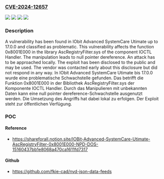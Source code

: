 ### [CVE-2024-12657](https://cve.mitre.org/cgi-bin/cvename.cgi?name=CVE-2024-12657)
![](https://img.shields.io/static/v1?label=Product&message=Advanced%20SystemCare%20Utimate&color=blue)
![](https://img.shields.io/static/v1?label=Version&message=17.0%20&color=brightgreen)
![](https://img.shields.io/static/v1?label=Vulnerability&message=Denial%20of%20Service&color=brightgreen)
![](https://img.shields.io/static/v1?label=Vulnerability&message=NULL%20Pointer%20Dereference&color=brightgreen)

### Description

A vulnerability has been found in IObit Advanced SystemCare Utimate up to 17.0.0 and classified as problematic. This vulnerability affects the function 0x8001E000 in the library AscRegistryFilter.sys of the component IOCTL Handler. The manipulation leads to null pointer dereference. An attack has to be approached locally. The exploit has been disclosed to the public and may be used. The vendor was contacted early about this disclosure but did not respond in any way.
In IObit Advanced SystemCare Utimate bis 17.0.0 wurde eine problematische Schwachstelle gefunden. Das betrifft die Funktion 0x8001E000 in der Bibliothek AscRegistryFilter.sys der Komponente IOCTL Handler. Durch das Manipulieren mit unbekannten Daten kann eine null pointer dereference-Schwachstelle ausgenutzt werden. Die Umsetzung des Angriffs hat dabei lokal zu erfolgen. Der Exploit steht zur öffentlichen Verfügung.

### POC

#### Reference
- https://shareforall.notion.site/IOBit-Advanced-SystemCare-Utimate-AscRegistryFilter-0x8001E000-NPD-DOS-15160437bb1e8068a470ca1611fd7317

#### Github
- https://github.com/fkie-cad/nvd-json-data-feeds

